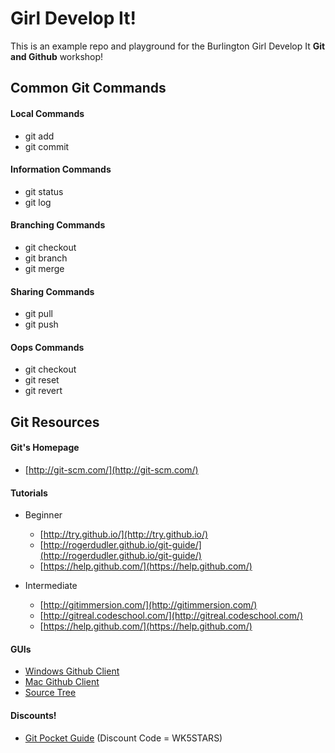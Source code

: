 # Girl Develop It!
This is an example repo and playground for the Burlington Girl Develop It **Git and Github** workshop!

## Common Git Commands

#### Local Commands
+ git add
+ git commit

#### Information Commands
+ git status
+ git log

#### Branching Commands
+ git checkout
+ git branch
+ git merge

#### Sharing Commands
+ git pull	
+ git push 

#### Oops Commands
+ git checkout
+ git reset
+ git revert

## Git Resources

#### Git's Homepage
+ [http://git-scm.com/](http://git-scm.com/)

#### Tutorials

+ Beginner
	+ [http://try.github.io/](http://try.github.io/)
	+ [http://rogerdudler.github.io/git-guide/](http://rogerdudler.github.io/git-guide/)
	+ [https://help.github.com/](https://help.github.com/)
	
+ Intermediate
	+ [http://gitimmersion.com/](http://gitimmersion.com/)
	+ [http://gitreal.codeschool.com/](http://gitreal.codeschool.com/)
	+ [https://help.github.com/](https://help.github.com/)
	
#### GUIs
+ [Windows Github Client](http://windows.github.com/)
+ [Mac Github Client](http://mac.github.com/)
+ [Source Tree](http://www.sourcetreeapp.com/)

#### Discounts!
+ [Git Pocket Guide](http://shop.oreilly.com/product/0636920024972.do) (Discount Code = WK5STARS)
